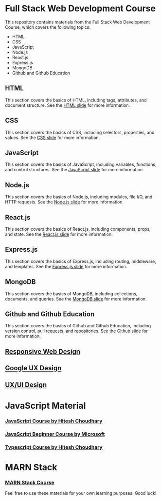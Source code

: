 # Full Stack Web Development Course
This repository contains materials from the Full Stack Web Development Course, which covers the following topics:

- HTML
- CSS
- JavaScript
- Node.js
- React.js
- Express.js
- MongoDB
- Github and Github Education

## HTML
This section covers the basics of HTML, including tags, attributes, and document structure. See the [HTML slide](https://www.canva.com/design/DAFbBLvY1_4/6g12Nq6q4uSVT_Y0xm4W_A/view?utm_content=DAFbBLvY1_4&utm_campaign=designshare&utm_medium=link2&utm_source=uniquelinks&utlId=h96e98695a1) for more information.

## CSS
This section covers the basics of CSS, including selectors, properties, and values. See the [CSS slide](https://www.canva.com/design/DAFbBA0A5ws/_n18ByJDX1yZsRc-QS2GCQ/view?utm_content=DAFbBA0A5ws&utm_campaign=designshare&utm_medium=link&utm_source=publishsharelink)
for more information.

## JavaScript
This section covers the basics of JavaScript, including variables, functions, and control structures. See the [JavaScript slide](https://developer.mozilla.org/en-US/docs/Web/JavaScript) for more information.

## Node.js
This section covers the basics of Node.js, including modules, file I/O, and HTTP requests. See the [Node.js slide](https://nodejs.org/en/docs/) for more information.

## React.js
This section covers the basics of React.js, including components, props, and state. See the [React.js slide](https://reactjs.org/tutorial/tutorial.html) for more information.

## Express.js
This section covers the basics of Express.js, including routing, middleware, and templates. See the [Express.js slide](https://expressjs.com/en/starter/installing.html) for more information.

## MongoDB
This section covers the basics of MongoDB, including collections, documents, and queries. See the [MongoDB slide](https://www.mongodb.com/docs/) for more information.

## Github and Github Education
This section covers the basics of Github and Github Education, including version control, pull requests, and repositories. See the [Github slide](https://github.com/) for more information.

## [Responsive Web Design](https://www.freecodecamp.org/learn/2022/responsive-web-design/)

## [Google UX Design](https://grow.google/intl/en_in/ux-design-course/)
## [UX/UI Design](https://www.youtube.com/watch?v=keoL0B7NaEs&list=PLFW6ct83_wC_N-IrrU60lH4G0dV6u1B4n)

# JavaScript Material
  ### [JavaScript Course by Hitesh Choudhary ](https://www.youtube.com/watch?v=2md4HQNRqJA&list=PLRAV69dS1uWSxUIk5o3vQY2-_VKsOpXLD) 
  ### [JavaScript Beginner Course by Microsoft ](https://www.youtube.com/watch?v=_EDM5aPVLmo&list=PLlrxD0HtieHhW0NCG7M536uHGOtJ95Ut2)
  ### [Typescript Course by Hitesh Choudhary](https://www.youtube.com/watch?v=j89BvWz8Eag&list=PLRAV69dS1uWRPSfKzwZsIm-Axxq-LxqhW)

# MARN Stack 
 ### [MARN Stack Course](https://www.youtube.com/watch?v=fBNz5xF-Kx4&list=PL-_H2DG20qn6mhT1WLGzy-VCiTLQJd-ho)

Feel free to use these materials for your own learning purposes. Good luck!
